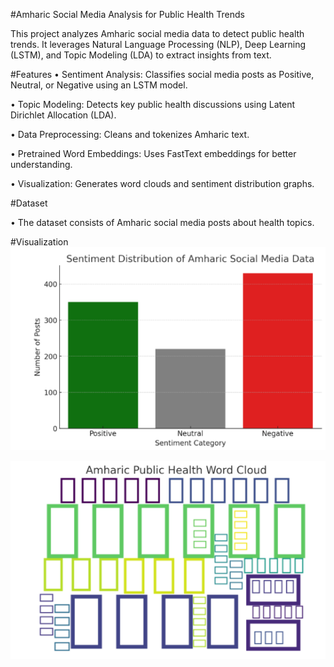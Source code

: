 #Amharic Social Media Analysis for Public Health Trends

This project analyzes Amharic social media data to detect public health trends. It leverages Natural Language Processing (NLP), Deep Learning (LSTM), and Topic Modeling (LDA) to extract insights from text.

#Features
•	Sentiment Analysis: Classifies social media posts as Positive, Neutral, or Negative using an LSTM model.

•	Topic Modeling: Detects key public health discussions using Latent Dirichlet Allocation (LDA).

•	Data Preprocessing: Cleans and tokenizes Amharic text.

•	Pretrained Word Embeddings: Uses FastText embeddings for better understanding.

•	Visualization: Generates word clouds and sentiment distribution graphs.

#Dataset

•	The dataset consists of Amharic social media posts about health topics.

#Visualization
![image alt](https://github.com/asemrie/AI-for-Analyzing-Social-MediaData-for-Public-Health-Trends/blob/main/distribution.PNG)


![image alt](https://github.com/asemrie/AI-for-Analyzing-Social-MediaData-for-Public-Health-Trends/blob/main/word-cloud.PNG)


